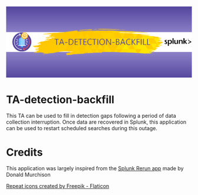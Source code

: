 <p align="center">
  <img src="https://github.com/LetMeR00t/TA-detection-backfill/blob/main/images/logo.png?raw=true" alt="Logo TA-detection-backfill"/>
</p>

# TA-detection-backfill
This TA can be used to fill in detection gaps following a period of data collection interruption. Once data are recovered in Splunk, this application can be used to restart scheduled searches during this outage.

# Credits

This application was largely inspired from the [Splunk Rerun app](https://github.com/murchisd/splunk_rerun_app) made by Donald Murchison

[Repeat icons created by Freepik - Flaticon](https://www.flaticon.com/free-icons/repeat)